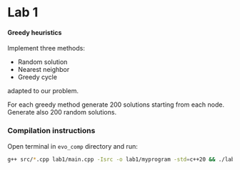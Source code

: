 # Lab 1

#### Greedy heuristics

Implement three methods:
* Random solution
* Nearest neighbor
* Greedy cycle

adapted to our problem.

For each greedy method generate 200 solutions starting from each node. Generate also 200 random
solutions.

### Compilation instructions

Open terminal in `evo_comp` directory and run:
```bash
g++ src/*.cpp lab1/main.cpp -Isrc -o lab1/myprogram -std=c++20 && ./lab1/myprogram

```
